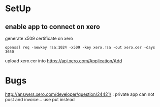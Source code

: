 SetUp
=====

enable app to connect on xero
-----------------------------
generate x509 certificate on xero

    openssl req -newkey rsa:1024 -x509 -key xero.rsa -out xero.cer -days 3650

upload xero.cer into https://api.xero.com/Application/Add


Bugs
====
http://answers.xero.com/developer/question/24421/ : private app can not post and invoice... use put instead


